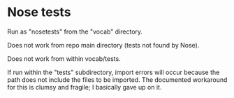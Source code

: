 # Nose tests #

Run as "nosetests" from the "vocab" directory.

Does not work from repo main directory (tests not found by
Nose). 

Does not work from within vocab/tests. 

If run within the "tests" subdirectory, import errors will occur because
the path does not include the files to be imported.  The documented
workaround for this is clumsy and fragile; I basically gave up on it.

